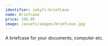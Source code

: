 ```yaml
---
identifier: jekyll-briefcase
name: Briefcase
price: 199.95
image: /assets/images/briefcase.jpg
---
```

A briefcase for your documents, computer etc.
